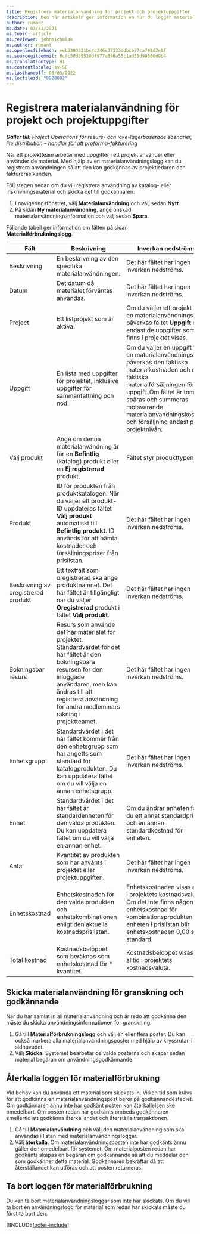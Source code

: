 ```yaml
---
title: Registrera materialanvändning för projekt och projektuppgifter
description: Den här artikeln ger information om hur du loggar materialanvändning mot projekt och projektuppgifter.
author: rumant
ms.date: 03/31/2021
ms.topic: article
ms.reviewer: johnmichalak
ms.author: rumant
ms.openlocfilehash: eeb8303821bc4c246e37333ddbcb77ca798d2e8f
ms.sourcegitcommit: 6cfc50d89528df977a8f6a55c1ad39d99800d9b4
ms.translationtype: HT
ms.contentlocale: sv-SE
ms.lasthandoff: 06/03/2022
ms.locfileid: "8920082"
---
```

# <a name="record-material-usage-on-projects-and-project-tasks"></a>Registrera materialanvändning för projekt och projektuppgifter

_**Gäller till:** Project Operations för resurs- och icke-lagerbaserade scenarier, lite distribution – handlar för att proforma-fakturering_

När ett projektteam arbetar med uppgifter i ett projekt använder eller använder de material. Med hjälp av en materialanvändningslogg kan du registrera användningen så att den kan godkännas av projektledaren och faktureras kunden. 

Följ stegen nedan om du vill registrera användning av katalog- eller inskrivningsmaterial och skicka det till godkännaren: 

1. I navigeringsfönstret, välj **Materialanvändning** och välj sedan **Nytt**.
2. På sidan **Ny materialanvändning**, ange önskad materialanvändningsinformation och välj sedan **Spara**.

Följande tabell ger information om fälten på sidan **Materialförbrukningslogg**. 

| **Fält** | **Beskrivning** | **Inverkan nedströms** |
| --- | --- | --- |
| Beskrivning | En beskrivning av den specifika materialanvändningen. | Det här fältet har ingen inverkan nedströms. |
| Datum | Det datum då materialet förväntas användas. | Det här fältet har ingen inverkan nedströms. |
| Project | Ett listprojekt som är aktiva. | Om du väljer ett projekt för en materialanvändningslogg påverkas fältet **Uppgift** om endast de uppgifter som finns i projektet visas. |
| Uppgift | En lista med uppgifter för projektet, inklusive uppgifter för sammanfattning och nod. | Om du väljer en uppgift för en materialanvändningslogg påverkas den faktiska materialkostnaden och den faktiska materialförsäljningen för en uppgift. Om fältet är tomt spåras och summeras motsvarande materialanvändningskostnad och försäljning endast på projektnivån. |
| Välj produkt | Ange om denna materialanvändning är för en **Befintlig** (katalog) produkt eller en **Ej registrerad** produkt. | Fältet styr produkttypen. |
| Produkt | ID för produkten från produktkatalogen. När du väljer ett produkt-ID uppdateras fältet **Välj produkt** automatiskt till **Befintlig produkt**. ID används för att hämta kostnader och försäljningspriser från prislistan. | Det här fältet har ingen inverkan nedströms. |
| Beskrivning av oregistrerad produkt | Ett textfält som oregistrerad ska ange produktnamnet. Det här fältet är tillgängligt när du väljer **Oregistrerad** produkt i fältet **Välj produkt**.| Det här fältet har ingen inverkan nedströms. |
| Bokningsbar resurs| Resurs som använde det här materialet för projektet. Standardvärdet för det här fältet är den bokningsbara resursen för den inloggade användaren, men kan ändras till att registrera användning för andra medlemmars räkning i projektteamet. | Det här fältet har ingen inverkan nedströms. |
| Enhetsgrupp | Standardvärdet i det här fältet kommer från den enhetsgrupp som har angetts som standard för katalogprodukten. Du kan uppdatera fältet om du vill välja en annan enhetsgrupp. | Det här fältet har ingen inverkan nedströms. |
| Enhet | Standardvärdet i det här fältet är standardenheten för den valda produkten. Du kan uppdatera fältet om du vill välja en annan enhet. | Om du ändrar enheten får du ett annat standardpris och en annan standardkostnad för enheten. |
| Antal | Kvantitet av produkten som har använts i projektet eller projektuppgiften. | Det här fältet har ingen inverkan nedströms. |
| Enhetskostnad | Enhetskostnaden för den valda produkten och enhetskombinationen enligt den aktuella kostnadsprislistan. | Enhetskostnaden visas alltid i projektets kostnadsvaluta. Om det inte finns någon enhetskostnad för kombinationsprodukten och enheten i prislistan blir enhetskostnaden 0,00 som standard. |
| Total kostnad | Kostnadsbeloppet som beräknas som enhetskostnad för \* kvantitet.| Kostnadsbeloppet visas alltid i projektets kostnadsvaluta. |


## <a name="submit-material-usage-for-review-and-approval"></a>Skicka materialanvändning för granskning och godkännande 
När du har samlat in all materialanvändning och är redo att godkänna den måste du skicka användningsinformationen för granskning.

1. Gå till **Materialförbrukningslogg** och välj en eller flera poster. Du kan också markera alla materialanvändningsposter med hjälp av kryssrutan i sidhuvudet.
2. Välj **Skicka**. Systemet bearbetar de valda posterna och skapar sedan material begäran om användningsgodkännande.

## <a name="recall-a-material-usage-log"></a>Återkalla loggen för materialförbrukning

Vid behov kan du använda ett material som skickats in. Vilken tid som krävs för att godkänna en materialanvändningspost beror på godkännandestadiet.  Om godkännaren ännu inte har godkänt posten kan återkallelsen ske omedelbart. Om posten redan har godkänts ombeds godkännaren emellertid att godkänna återkallandet och återställa transaktionen.

1. Gå till **Materialanvändning** och välj den materialanvändning som ska användas i listan med materialanvändningsloggar.
2. Välj **återkalla**. Om materialanvändningsposten inte har godkänts ännu gäller den omedelbart för systemet. Om materialposten redan har godkänts skapas en begäran om godkännande så att du meddelar den som godkänner detta material. Godkännaren bekräftar då att återställandet kan utföras och att posten returneras.

## <a name="delete-a-material-usage-log"></a>Ta bort loggen för materialförbrukning

Du kan ta bort materialanvändningsloggar som inte har skickats. Om du vill ta bort en användningslogg för material som redan har skickats måste du först ta bort den.



[!INCLUDE[footer-include](../includes/footer-banner.md)]
